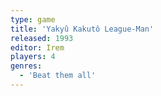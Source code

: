 ```yaml
---
type: game
title: 'Yakyû Kakutô League-Man'
released: 1993
editor: Irem
players: 4
genres:
  - 'Beat them all'
---
```


